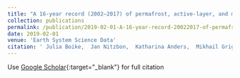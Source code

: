 ```yaml
---
title: "A 16-year record (2002–2017) of permafrost, active-layer, and meteorological conditions at the Samoylov Island Arctic permafrost research site, Lena River delta, northern Siberia: an opportunity to validate remote-sensing data and land surface, snow, and permafrost models"
collection: publications
permalink: /publication/2019-02-01-A-16-year-record-20022017-of-permafrost-active-layer-and-meteorological-con
date: 2019-02-01
venue: 'Earth System Science Data'
citation: ' Julia Boike,  Jan Nitzbon,  Katharina Anders,  Mikhail Grigoriev,  Dmitry Bolshiyanov,  Moritz Langer,  Stephan Lange,  Niko Bornemann,  Anne Morgenstern,  Peter Schreiber,  Christian Wille,  Sarah Chadburn,  Isabelle Gouttevin,  Eleanor Burke,  Lars Kutzbach, &quot;A 16-year record (2002–2017) of permafrost, active-layer, and meteorological conditions at the Samoylov Island Arctic permafrost research site, Lena River delta, northern Siberia: an opportunity to validate remote-sensing data and land surface, snow, and permafrost models.&quot; Earth System Science Data, 2019.'
---
```

Use [Google Scholar](https://scholar.google.com/scholar?q=A+16+year+record+(2002–2017)+of+permafrost,+active+layer,+and+meteorological+conditions+at+the+Samoylov+Island+Arctic+permafrost+research+site,+Lena+River+delta,+northern+Siberia:+an+opportunity+to+validate+remote+sensing+data+and+land+surface,+snow,+and+permafrost+models){:target="_blank"} for full citation